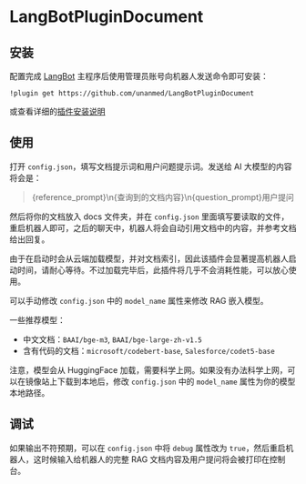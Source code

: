 # LangBotPluginDocument

## 安装

配置完成 [LangBot](https://github.com/RockChinQ/LangBot) 主程序后使用管理员账号向机器人发送命令即可安装：

```
!plugin get https://github.com/unanmed/LangBotPluginDocument
```
或查看详细的[插件安装说明](https://docs.langbot.app/plugin/plugin-intro.html#%E6%8F%92%E4%BB%B6%E7%94%A8%E6%B3%95)

## 使用

<!-- 插件开发者自行填写插件使用说明 -->

打开 `config.json`，填写文档提示词和用户问题提示词。发送给 AI 大模型的内容将会是：

> {reference_prompt}\n{查询到的文档内容}\n{question_prompt}用户提问

然后将你的文档放入 docs 文件夹，并在 `config.json` 里面填写要读取的文件，重启机器人即可，之后的聊天中，机器人将会自动引用文档中的内容，并参考文档给出回复。

由于在启动时会从云端加载模型，并对文档索引，因此该插件会显著提高机器人启动时间，请耐心等待。不过加载完毕后，此插件将几乎不会消耗性能，可以放心使用。

可以手动修改 `config.json` 中的 `model_name` 属性来修改 RAG 嵌入模型。

一些推荐模型：

- 中文文档：`BAAI/bge-m3`, `BAAI/bge-large-zh-v1.5`
- 含有代码的文档：`microsoft/codebert-base`, `Salesforce/codet5-base`

注意，模型会从 HuggingFace 加载，需要科学上网。如果没有办法科学上网，可以在镜像站上下载到本地后，修改 `config.json` 中的 `model_name` 属性为你的模型本地路径。

## 调试

如果输出不符预期，可以在 `config.json` 中将 `debug` 属性改为 `true`，然后重启机器人，这时候输入给机器人的完整 RAG 文档内容及用户提问将会被打印在控制台。
